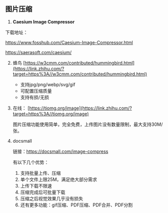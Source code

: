 ## 图片压缩

1.  **Caesium Image Compressor**

   下载地址：

   https://www.fosshub.com/Caesium-Image-Compressor.html

   https://saerasoft.com/caesium/

2. 蜂鸟 [https://w3cmm.com/contributed/hummingbird.html](https://link.zhihu.com/?target=https%3A//w3cmm.com/contributed/hummingbird.html)
   - 支持jpg/png/webp/svg/gif
   - 可配置压缩质量
   - 支持有损/无损

3. 在线： [https://tiomg.org/image](https://link.zhihu.com/?target=https%3A//tiomg.org/image)

   图片压缩功能使用简单，完全免费，上传图片没有数量限制，最大支持30M/张。

4. docsmall

   链接：<https://docsmall.com/image-compress>

   有以下几个优势：

   1. 支持批量上传、压缩
   2. 单个文件上限25M，满足绝大部分需求
   3. 上传下载不限速
   4. 压缩完成后可批量下载
   5. 压缩之后视觉效果几乎没有损失
   6. 还有更多功能：gif压缩、PDF压缩、PDF合并、PDF分割